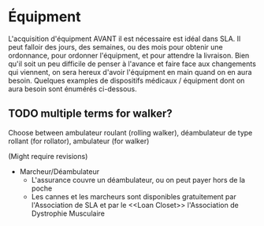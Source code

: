 # Équipment

L'acquisition d'équipment AVANT il est nécessaire est idéal dans SLA. Il peut falloir des jours, des semaines, ou des mois pour
obtenir une ordonnance, pour ordonner l'équipment, et pour attendre la livraison. Bien qu'il soit un peu difficile de penser à
l'avance et faire face aux changements qui viennent, on sera hereux d'avoir l'équipment en main quand on en aura besoin. Quelques examples de dispositifs médicaux / équipment dont on aura besoin sont énumérés ci-dessous.

## TODO multiple terms for walker?

  Choose between ambulateur roulant (rolling walker), déambulateur de type rollant (for rollator), ambulateur (for walker)

  (Might require revisions)

* Marcheur/Déambulateur
  * L'assurance couvre un déambulateur, ou on peut payer hors de la poche
  * Les cannes et les marcheurs sont disponibles gratuitement par l'Association de SLA et par le \<\<Loan Closet>> l'Association de Dystrophie Musculaire
